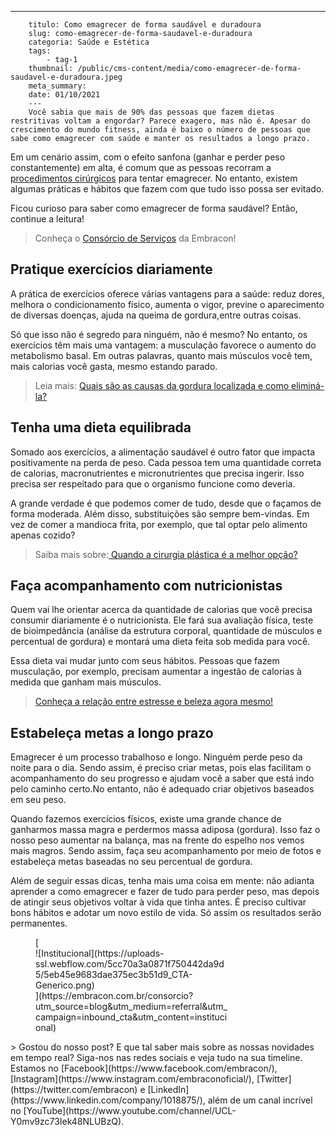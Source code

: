 ---
        titulo: Como emagrecer de forma saudável e duradoura
        slug: como-emagrecer-de-forma-saudavel-e-duradoura
        categoria: Saúde e Estética
        tags:
            - tag-1
        thumbnail: /public/cms-content/media/como-emagrecer-de-forma-saudavel-e-duradoura.jpeg
        meta_summary: 
        date: 01/10/2021
        ---
        Você sabia que mais de 90% das pessoas que fazem dietas restritivas voltam a engordar? Parece exagero, mas não é. Apesar do crescimento do mundo fitness, ainda é baixo o número de pessoas que sabe como emagrecer com saúde e manter os resultados a longo prazo.

Em um cenário assim, com o efeito sanfona (ganhar e perder peso constantemente) em alta, é comum que as pessoas recorram a [procedimentos cirúrgicos](https://www.embracon.com.br/blog/4-perguntas-e-respostas-sobre-a-lipoaspiracao) para tentar emagrecer. No entanto, existem algumas práticas e hábitos que fazem com que tudo isso possa ser evitado.

Ficou curioso para saber como emagrecer de forma saudável? Então, continue a leitura!

> Conheça o [Consórcio de Serviços](https://www.embracon.com.br/consorcio-servicos) da Embracon!

Pratique exercícios diariamente
-------------------------------

A prática de exercícios oferece várias vantagens para a saúde: reduz dores, melhora o condicionamento físico, aumenta o vigor, previne o aparecimento de diversas doenças, ajuda na queima de gordura,entre outras coisas.

Só que isso não é segredo para ninguém, não é mesmo? No entanto, os exercícios têm mais uma vantagem: a musculação favorece o aumento do metabolismo basal. Em outras palavras, quanto mais músculos você tem, mais calorias você gasta, mesmo estando parado.

> Leia mais: [Quais são as causas da gordura localizada e como eliminá-la?](https://www.embracon.com.br/blog/quais-sao-as-causas-da-gordura-localizada-e-como-elimina-la)

Tenha uma dieta equilibrada
---------------------------

Somado aos exercícios, a alimentação saudável é outro fator que impacta positivamente na perda de peso. Cada pessoa tem uma quantidade correta de calorias, macronutrientes e micronutrientes que precisa ingerir. Isso precisa ser respeitado para que o organismo funcione como deveria.

A grande verdade é que podemos comer de tudo, desde que o façamos de forma moderada. Além disso, substituições são sempre bem-vindas. Em vez de comer a mandioca frita, por exemplo, que tal optar pelo alimento apenas cozido?

> Saiba mais sobre:[ Quando a cirurgia plástica é a melhor opção?](https://www.embracon.com.br/blog/quando-a-cirurgia-plastica-e-a-melhor-opcao)

Faça acompanhamento com nutricionistas
--------------------------------------

Quem vai lhe orientar acerca da quantidade de calorias que você precisa consumir diariamente é o nutricionista. Ele fará sua avaliação física, teste de bioimpedância (análise da estrutura corporal, quantidade de músculos e percentual de gordura) e montará uma dieta feita sob medida para você.

Essa dieta vai mudar junto com seus hábitos. Pessoas que fazem musculação, por exemplo, precisam aumentar a ingestão de calorias à medida que ganham mais músculos.

> [Conheça a relação entre estresse e beleza agora mesmo!](https://www.embracon.com.br/blog/conheca-a-relacao-entre-estresse-e-beleza-agora-mesmo)

Estabeleça metas a longo prazo
------------------------------

Emagrecer é um processo trabalhoso e longo. Ninguém perde peso da noite para o dia. Sendo assim, é preciso criar metas, pois elas facilitam o acompanhamento do seu progresso e ajudam você a saber que está indo pelo caminho certo.No entanto, não é adequado criar objetivos baseados em seu peso.

Quando fazemos exercícios físicos, existe uma grande chance de ganharmos massa magra e perdermos massa adiposa (gordura). Isso faz o nosso peso aumentar na balança, mas na frente do espelho nos vemos mais magros. Sendo assim, faça seu acompanhamento por meio de fotos e estabeleça metas baseadas no seu percentual de gordura.

Além de seguir essas dicas, tenha mais uma coisa em mente: não adianta aprender a como emagrecer e fazer de tudo para perder peso, mas depois de atingir seus objetivos voltar à vida que tinha antes. É preciso cultivar bons hábitos e adotar um novo estilo de vida. Só assim os resultados serão permanentes.

<figure class="w-richtext-figure-type-image w-richtext-align-center" style="max-width:310px">[<div>![Institucional](https://uploads-ssl.webflow.com/5cc70a3a0871f750442da9d5/5eb45e9683dae375ec3b51d9_CTA-Generico.png)</div>](https://embracon.com.br/consorcio?utm_source=blog&utm_medium=referral&utm_campaign=inbound_cta&utm_content=institucional)</figure>> Gostou do nosso post? E que tal saber mais sobre as nossas novidades em tempo real? Siga-nos nas redes sociais e veja tudo na sua timeline. Estamos no [Facebook](https://www.facebook.com/embracon/), [Instagram](https://www.instagram.com/embraconoficial/), [Twitter](https://twitter.com/embracon) e [LinkedIn](https://www.linkedin.com/company/1018875/), além de um canal incrível no [YouTube](https://www.youtube.com/channel/UCL-Y0mv9zc73Iek48NLUBzQ).
        